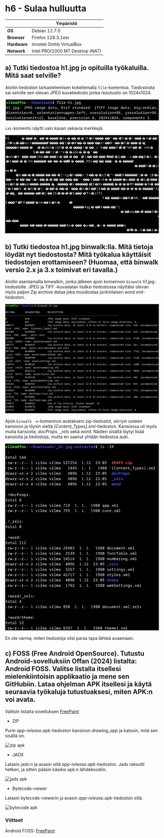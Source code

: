 # h6 - Sulaa hulluutta
|       |   Ympäristö                |
|--------- | ------------------------------- |
| **OS** | Debian 12.7.0  |
| **Browser** | Firefox 128.3.1esr |
| **Hardware** | innotek Gmhb VirtualBox |
| **Network** | Intel PRO/1000 MT Desktop (NAT) |
## a) Tutki tiedostoa h1.jpg jo opituilla työkaluilla. Mitä saat selville?

Aloitin tiedoston tarkastelemisen kokeilemalla ``file``-komentoa. Tiedostosta sai selville sen olevan JPEG kuvatiedosto jonka resoluutio on 1024x1024.

![file h1.jpg](https://github.com/vparikainen/hakkerointi-haavoittuvuudet/blob/main/pics/h6-jpg1.png)

``cat``-komento näytti vain kasan sekavia merkkejä.

![cat h1.jpg](https://github.com/vparikainen/hakkerointi-haavoittuvuudet/blob/main/pics/h6-jpg4.png)

## b) Tutki tiedostoa h1.jpg binwalk:lla. Mitä tietoja löydät nyt tiedostosta? Mitä työkalua käyttäisit tiedostojen erottamiseen? (Huomaa, että binwalk versio 2.x ja 3.x toimivat eri tavalla.)

Aloitin asentamalla binwalkin, jonka jälkeen ajoin komennon ``binwalk`` h1.jpg-tiedostolle. JPEG ja TIFF -kuvadatan lisäksi tiedostossa näyttäisi olevan myös paljon Zip archive dataa joka muodostaa jonkinlaisen word xml-tiedoston.

![binwalk h1.jpg](https://github.com/vparikainen/hakkerointi-haavoittuvuudet/blob/main/pics/h6-jpg2.png)

Ajoin ``binwalk -e``-komennon avatakseni zip-tiedostot, siirryin uuteen kansioon ja löysin sieltä _[Content_Types].xml_-tiedoston. Kansiossa oli myös muita kansioita; _docProps_, __rels_ sekä _word_. Näiden sisältä löytyi lisää kansioita ja tiedostoja, mutta en saanut yhtään tiedostoa auki.

![zipin sisältö](https://github.com/vparikainen/hakkerointi-haavoittuvuudet/blob/main/pics/h6-jpg3.png)

En ole varma, miten tiedostoja olisi paras tapa lähteä avaamaan.

## c) FOSS (Free Android OpenSource). Tutustu Android-sovelluksiin Offan (2024) listalta: Android FOSS. Valitse listalla itsellesi mielenkiintoisin applikaatio ja mene sen GitHubiin. Lataa ohjelman APK itsellesi ja käytä seuraavia työkaluja tutustuaksesi, miten APK:n voi avata.

Valitsin listalta sovelluksen [FreePaint](#viitteet)

- ZIP

Purin _app-release.apk_-tiedoston kansioon _drawing_app_ ja katsoin, mitä sen sisällä on.

  ![zip apk](github.com/vparikainen/hakkerointi-haavoittuvuudet/blob/main/pics/h6-foss1.png)

- JADX

Latasin jadx:n ja avasin sillä _app-release.apk_-tiedoston. Jadx raksutti hetken, ja sitten pääsin käsiksi apk:n lähdekoodiin.

![jadx apk](github.com/vparikainen/hakkerointi-haavoittuvuudet/blob/main/pics/h6-foss2.png)

- Bytecode-viewer

Latasin bytecode-viewerin ja avasin _app-release.apk_-tiedoston sillä.

![bytecode apk](github.com/vparikainen/hakkerointi-haavoittuvuudet/blob/main/pics/h6-foss3.png)

### Viitteet

Android FOSS: [FreePaint](https://github.com/pastthepixels/FreePaint)
